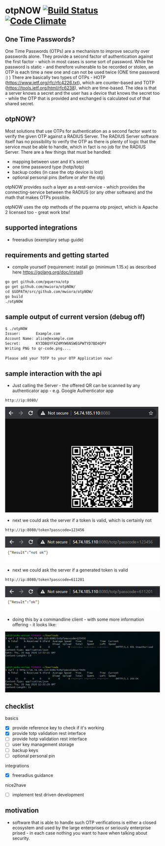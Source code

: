 otpNOW [![Build Status](https://travis-ci.org/mwiora/otpNOW.svg)](https://travis-ci.org/mwiora/otpNOW) [![Code Climate](https://codeclimate.com/github/mwiora/otpNOW/badges/gpa.svg)](https://codeclimate.com/github/mwiora/otpNOW)
=========

One Time Passwords?
---------------
One Time Passwords (OTPs) are a mechanism to improve security over passwords alone. They provide a second factor of authentication against the first factor - which in most cases is some sort of password. 
While the password is static - and therefore vulnerable to be recorded or stolen, an OTP is each time a new one and can not be used twice (ONE time password :) )
There are basically two types of OTPs - HOTP (https://www.ietf.org/rfc/rfc4226.txt), which are counter-based and TOTP (https://tools.ietf.org/html/rfc6238), which are time-based.
The idea is that a server knows a secret and the user has a device that knows the secret too - while the OTP that is provided and exchanged is calculated out of that shared secret.

otpNOW?
---------------
Most solutions that use OTPs for authentication as a second factor want to verify the given OTP against a RADIUS Server. The RADIUS Server software itself has no possibility to verify the OTP as there is plenty of logic that the service must be able to handle, which in fact is no job for the RADIUS Server.
There are a few things that must be handled:
- mapping between user and it's secret
- one time password type (hotp/totp)
- backup codes (in case the otp device is lost)
- optional personal pins (before or afer the otp)

otpNOW provides such a layer as a rest-service - which provides the connecting-service between the RADIUS (or any other software) and the math that makes OTPs possible.

otpNOW uses the otp methods of the pquerna otp project, which is Apache 2 licensed too - great work btw!

supported integrations
---------------
- freeradius (exemplary setup guide)

requirements and getting started
---------------

* compile yourself (requirement: install go (minimum 1.15.x) as described here https://golang.org/doc/install)
```
go get github.com/pquerna/otp
go get github.com/mwiora/otpNOW/
cd $GOPATH/src/github.com/mwiora/otpNOW/
go build
./otpNOW
```

sample output of current version (debug off)
---------------

```
$ ./otpNOW
Issuer:       Example.com
Account Name: alice@example.com
Secret:       KY3DBQYFXZ4MYW6NSWEGPWTYD7BD4QPY
Writing PNG to qr-code.png....

Please add your TOTP to your OTP Application now!
```

sample interaction with the api
---------------

- Just calling the Server - the offered QR can be scanned by any authenticator app - e.g. Google Authenticator app
```
http://ip:8080/
```
![qr](_resources_readme/qr.png)

- next we could ask the server if a token is valid, which is certainly not
```
http://ip:8080/token?passcode=123456
```
![qr](_resources_readme/check_notok.png)

- next we could ask the server if a generated token is valid
```
http://ip:8080/token?passcode=611201
```
![qr](_resources_readme/check_ok.png)

- doing this by a commandline client - with some more information offering - it looks like:

![qr](_resources_readme/curl.png)

checklist
---------------
basics
- [x] provide reference key to check if it's working
- [x] provide totp validation rest interface
- [ ] provide hotp validation rest interface
- [ ] user key management storage
- [ ] backup keys
- [ ] optional personal pin

integrations
- [x] freeradius guidance

nice2have
- [ ] implement test driven development

motivation
---------------
- software that is able to handle such OTP verifications is either a closed ecosystem and used by the large enterprises or seriously enterprise prised - in each case nothing you want to have when talking about security.